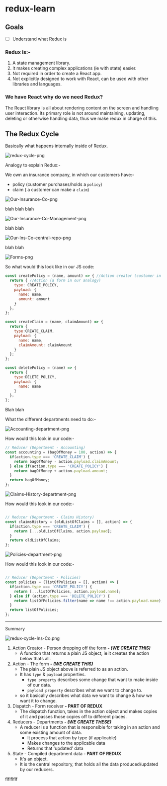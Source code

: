 # redux-learn

## Goals
-[ ] Understand what Redux is


### Redux is:- 
1. A state management library.
2. It makes creating complex applications (ie with state) easier.
3. Not required in order to create a React app.
4. Not explicitly designed to work with React, can  be used with other libraries and languages.

### We have React why do we need Redux?
The React library is all about rendering content on the screen and handling user interaction.
Its primary role is not around maintaining, updating, deleting or otherwise handling data, thus we make redux in charge of this.  


## The Redux Cycle

Basically what happens internally inside of Redux.



![redux-cycle-png](images/png/Redux-Cycle.png)


Analogy to explain Redux:-

We own an insurance company, in which our customers have:-
- policy (customer purchases/holds a `policy`)
- claim ( a customer can make a `claim`)


![Our-Insurance-Co-png](images/png/Our-Insurance-Co.png)

blah blah blah


![Our-Insurance-Co-Management-png](images/png/Our-Insurance-Co-Management.png)


blah blah

![Our-Ins-Co-central-repo-png](images/png/Our-Ins-Co-central-repo.png)

blah blah


![Forms-png](images/png/Forms.png)

So what would this look like in our JS code:

```js
const createPolicy = (name, amount) => { //Action creator (customer in our analogy)
  return { //Action (a form in our analogy)
    type: CREATE_POLICY,
    payload: {
      name: name,
      amount: amount
    }
  };
};

const createClaim = (name, claimAmount) => {
  return {
    type:CREATE_CLAIM,
    payload: {
      name: name,
      claimAmount: claimAmount
    }
  };
};

const deletePolicy = (name) => {
  return {
    type:DELETE_POLICY,
    payload: {
      name: name
    }
  };
};
```


Blah blah 

What the different departments need to do:-



![Accounting-department-png](images/png/Accounting.png)

How would this look in our code:-  

```js
// Reducer (Department - Accounting)
const accounting = (bagOfMoney = 100, action) => {
  if(action.type === 'CREATE_CLAIM') {
    return bagOfMoney - action.payload.claimAmount;
  } else if(action.type === 'CREATE_POLICY') {
    return bagOfMoney + action.payload.amount;
  }
  return bagOfMoney;
};
```


![Claims-History-department-png](images/png/Claims-History.png)

How would this look in our code:-  

```js

// Reducer (Department - Claims History)
const claimsHistory = (oldListOfClaims = [], action) => {
  if(action.type === 'CREATE_CLAIM') {
    return [...oldListOfClaims, action.payload];
  }
  return oldListOfClaims;
};
```

![Policies-department-png](images/png/Policies.png)

How would this look in our code:-  

```js

// Reducer (Department - Policies)
const policies = (listOfPolicies = [], action) => {
  if(action.type === 'CREATE_POLICY') {
    return [...listOfPolicies, action.payload.name];
  } else if (action.type === 'DELETE_POLICY') {
    return listOfPolicies.filter(name => name !== action.payload.name);
  }
  return listOfPolicies;
};
```









---

Summary


![redux-cycle-Ins-Co.png](images/png/Redux-Cycle-Ins-Co.png)



1. Action Creator - Person dropping off the form ***- (WE CREATE THIS)***
    - A function that returns a plain JS object, ie it creates the action below thats all.
2. Action - The form ***- (WE CREATE THIS)***
    - The plain JS object above is referred to as an action.
    - It has `type` & `payload` properties.
      - `type property` describes some change that want to make inside of our data.
      - `payload property` describes what we want to change to.
    - so it basically describes what data we want to change & how we want it to change. 
3. Dispatch - Form receiver **- PART OF REDUX**
   - The dispatch function, takes in the action object and makes copies of it and passes those copies off to different places.
4. Reducers - Departments ***- (WE CREATE THESE)***
   - A reducer is a function that is responsible for taking in an action and some existing amount of data.
     - It process that action by type (if applicable)
     - Makes changes to the applicable data
     - Returns that 'updated' data 
5. State - Compiled department data **- PART OF REDUX**
   - It's an object.
   - It is the central repository, that holds all the data produced/updated by our reducers.

flflflflf
